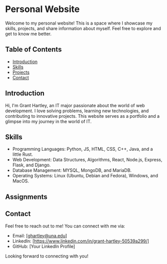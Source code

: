 # Personal Website

Welcome to my personal website! This is a space where I showcase my skills, projects, and share information about myself. Feel free to explore and get to know me better.

## Table of Contents

- [Introduction](#introduction)
- [Skills](#skills)
- [Projects](#projects)
- [Contact](#contact)

## Introduction

Hi, I'm Grant Hartley, an IT major passionate about the world of web development. I love solving problems, learning new technologies, and contributing to innovative projects. This website serves as a portfolio and a glimpse into my journey in the world of IT.

## Skills

- Programming Languages: Python, JS, HTML, CSS, C++, Java, and a little Rust.
- Web Development: Data Structures, Algorithms, React, Node.js, Express, Flask, and Django.
- Database Management: MYSQL, MongoDB, and MariaDB.
- Operating Systems: Linux (Ubuntu, Debian and Fedora), Windows, and MacOS.

## Assignments

## Contact

Feel free to reach out to me! You can connect with me via:

- Email: [ghartley@una.edu]
- LinkedIn: [https://www.linkedin.com/in/grant-hartley-50539a299/]
- GitHub: [Your LinkedIn Profile]

Looking forward to connecting with you!
